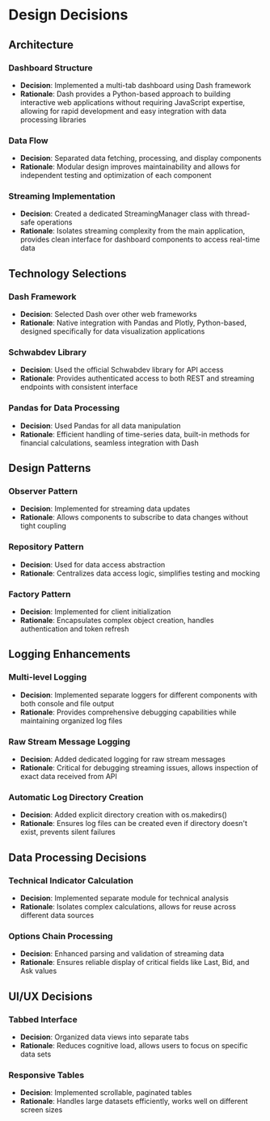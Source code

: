 # Design Decisions

## Architecture

### Dashboard Structure
- **Decision**: Implemented a multi-tab dashboard using Dash framework
- **Rationale**: Dash provides a Python-based approach to building interactive web applications without requiring JavaScript expertise, allowing for rapid development and easy integration with data processing libraries

### Data Flow
- **Decision**: Separated data fetching, processing, and display components
- **Rationale**: Modular design improves maintainability and allows for independent testing and optimization of each component

### Streaming Implementation
- **Decision**: Created a dedicated StreamingManager class with thread-safe operations
- **Rationale**: Isolates streaming complexity from the main application, provides clean interface for dashboard components to access real-time data

## Technology Selections

### Dash Framework
- **Decision**: Selected Dash over other web frameworks
- **Rationale**: Native integration with Pandas and Plotly, Python-based, designed specifically for data visualization applications

### Schwabdev Library
- **Decision**: Used the official Schwabdev library for API access
- **Rationale**: Provides authenticated access to both REST and streaming endpoints with consistent interface

### Pandas for Data Processing
- **Decision**: Used Pandas for all data manipulation
- **Rationale**: Efficient handling of time-series data, built-in methods for financial calculations, seamless integration with Dash

## Design Patterns

### Observer Pattern
- **Decision**: Implemented for streaming data updates
- **Rationale**: Allows components to subscribe to data changes without tight coupling

### Repository Pattern
- **Decision**: Used for data access abstraction
- **Rationale**: Centralizes data access logic, simplifies testing and mocking

### Factory Pattern
- **Decision**: Implemented for client initialization
- **Rationale**: Encapsulates complex object creation, handles authentication and token refresh

## Logging Enhancements

### Multi-level Logging
- **Decision**: Implemented separate loggers for different components with both console and file output
- **Rationale**: Provides comprehensive debugging capabilities while maintaining organized log files

### Raw Stream Message Logging
- **Decision**: Added dedicated logging for raw stream messages
- **Rationale**: Critical for debugging streaming issues, allows inspection of exact data received from API

### Automatic Log Directory Creation
- **Decision**: Added explicit directory creation with os.makedirs()
- **Rationale**: Ensures log files can be created even if directory doesn't exist, prevents silent failures

## Data Processing Decisions

### Technical Indicator Calculation
- **Decision**: Implemented separate module for technical analysis
- **Rationale**: Isolates complex calculations, allows for reuse across different data sources

### Options Chain Processing
- **Decision**: Enhanced parsing and validation of streaming data
- **Rationale**: Ensures reliable display of critical fields like Last, Bid, and Ask values

## UI/UX Decisions

### Tabbed Interface
- **Decision**: Organized data views into separate tabs
- **Rationale**: Reduces cognitive load, allows users to focus on specific data sets

### Responsive Tables
- **Decision**: Implemented scrollable, paginated tables
- **Rationale**: Handles large datasets efficiently, works well on different screen sizes
